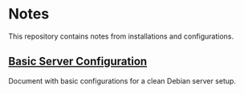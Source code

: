 # Notes
This repository contains notes from installations and configurations.

## [Basic Server Configuration](basic_server_configs.md)
Document with basic configurations for a clean Debian server setup.
